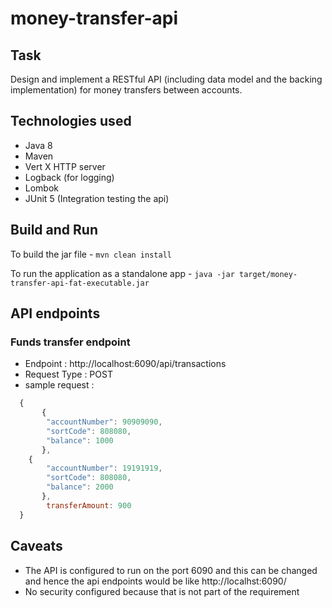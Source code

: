 # money-transfer-api

##  Task
Design and implement a RESTful API (including data model and the backing implementation) for money transfers between accounts.

##  Technologies used

+ Java 8
+ Maven
+ Vert X HTTP server
+ Logback (for logging)
+ Lombok
+ JUnit 5 (Integration testing the api)

##  Build and Run

 To build the jar file - `mvn clean install`

 To run the application as a standalone app -  `java -jar target/money-transfer-api-fat-executable.jar `
 
 ##  API endpoints
 
 ### Funds transfer endpoint 
   + Endpoint : http://localhost:6090/api/transactions
   + Request Type : POST
   + sample request : 
```javascript
  {
       {
        "accountNumber": 90909090,
        "sortCode": 808080,
        "balance": 1000
       },
	{
        "accountNumber": 19191919,
        "sortCode": 808080,
        "balance": 2000
       },
	    transferAmount: 900
  }
```
 
 
 ## Caveats
 + The API is configured to run on the port 6090 and this can be changed and hence the api endpoints would be like http://localhst:6090/
 + No security configured because that is not part of the requirement
 
